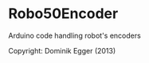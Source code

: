 Robo50Encoder
=============

Arduino code handling robot's encoders

Copyright: Dominik Egger (2013)